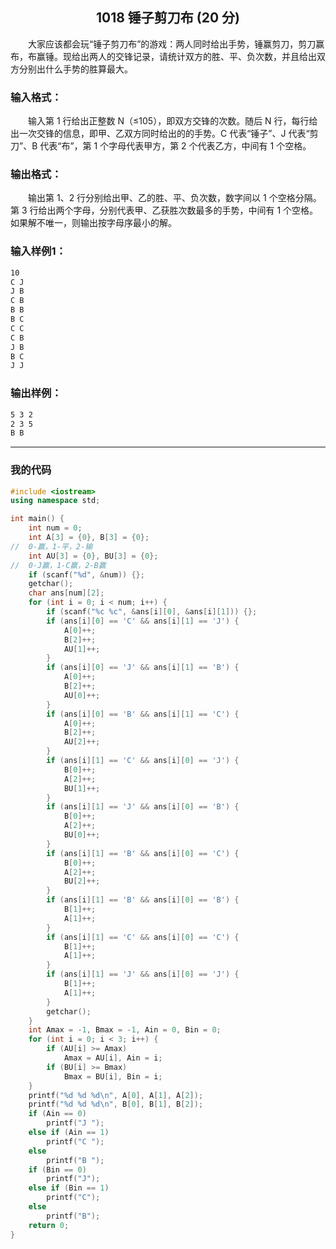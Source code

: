 ## <center>1018 锤子剪刀布 (20 分)</center>

&emsp;&emsp;大家应该都会玩“锤子剪刀布”的游戏：两人同时给出手势，锤赢剪刀，剪刀赢布，布赢锤。现给出两人的交锋记录，请统计双方的胜、平、负次数，并且给出双方分别出什么手势的胜算最大。

### 输入格式：

&emsp;&emsp;输入第 1 行给出正整数 N（≤105），即双方交锋的次数。随后 N 行，每行给出一次交锋的信息，即甲、乙双方同时给出的的手势。C 代表“锤子”、J 代表“剪刀”、B 代表“布”，第 1 个字母代表甲方，第 2 个代表乙方，中间有 1 个空格。

### 输出格式：

&emsp;&emsp;输出第 1、2 行分别给出甲、乙的胜、平、负次数，数字间以 1 个空格分隔。第 3 行给出两个字母，分别代表甲、乙获胜次数最多的手势，中间有 1 个空格。如果解不唯一，则输出按字母序最小的解。

### 输入样例1：

```txt
10
C J
J B
C B
B B
B C
C C
C B
J B
B C
J J
```

### 输出样例：

```txt
5 3 2
2 3 5
B B
```

---

### 我的代码

```c++
#include <iostream>
using namespace std;

int main() {
	int num = 0;
	int A[3] = {0}, B[3] = {0};
//	0-赢，1-平，2-输
	int AU[3] = {0}, BU[3] = {0};
//	0-J赢，1-C赢，2-B赢
	if (scanf("%d", &num)) {};
    getchar();
	char ans[num][2];
	for (int i = 0; i < num; i++) {
		if (scanf("%c %c", &ans[i][0], &ans[i][1])) {};
		if (ans[i][0] == 'C' && ans[i][1] == 'J') {
			A[0]++;
			B[2]++;
			AU[1]++;
		}
		if (ans[i][0] == 'J' && ans[i][1] == 'B') {
			A[0]++;
			B[2]++;
			AU[0]++;
		}
		if (ans[i][0] == 'B' && ans[i][1] == 'C') {
			A[0]++;
			B[2]++;
			AU[2]++;
		}
		if (ans[i][1] == 'C' && ans[i][0] == 'J') {
			B[0]++;
			A[2]++;
			BU[1]++;
		}
		if (ans[i][1] == 'J' && ans[i][0] == 'B') {
			B[0]++;
			A[2]++;
			BU[0]++;
		}
		if (ans[i][1] == 'B' && ans[i][0] == 'C') {
			B[0]++;
			A[2]++;
			BU[2]++;
		}
		if (ans[i][1] == 'B' && ans[i][0] == 'B') {
			B[1]++;
			A[1]++;
		}
		if (ans[i][1] == 'C' && ans[i][0] == 'C') {
			B[1]++;
			A[1]++;
		}
		if (ans[i][1] == 'J' && ans[i][0] == 'J') {
			B[1]++;
			A[1]++;
		}
        getchar();
	}
	int Amax = -1, Bmax = -1, Ain = 0, Bin = 0;
	for (int i = 0; i < 3; i++) {
		if (AU[i] >= Amax)
			Amax = AU[i], Ain = i;
		if (BU[i] >= Bmax)
			Bmax = BU[i], Bin = i;
	}
	printf("%d %d %d\n", A[0], A[1], A[2]);
	printf("%d %d %d\n", B[0], B[1], B[2]);
	if (Ain == 0)
		printf("J ");
	else if (Ain == 1)
		printf("C ");
	else
		printf("B ");
	if (Bin == 0)
		printf("J");
	else if (Bin == 1)
		printf("C");
	else
		printf("B");
	return 0;
}
```
